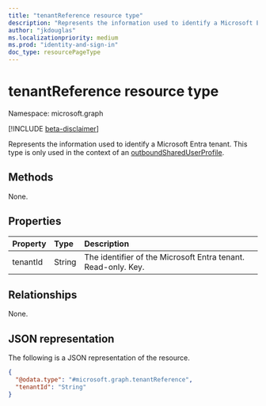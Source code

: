 ```yaml
---
title: "tenantReference resource type"
description: "Represents the information used to identify a Microsoft Entra tenant."
author: "jkdouglas"
ms.localizationpriority: medium
ms.prod: "identity-and-sign-in"
doc_type: resourcePageType
---
```


# tenantReference resource type

Namespace: microsoft.graph

[!INCLUDE [beta-disclaimer](../../includes/beta-disclaimer.md)]

Represents the information used to identify a Microsoft Entra tenant. This type is only used in the context of an [outboundSharedUserProfile](../resources/outboundshareduserprofile.md).

## Methods

None.

## Properties

|Property|Type|Description|
|:---|:---|:---|
| tenantId | String | The identifier of the Microsoft Entra tenant. Read-only. Key. |

## Relationships

None.

## JSON representation

The following is a JSON representation of the resource.
<!-- {
  "blockType": "resource",
  "keyProperty": "tenantId",
  "@odata.type": "microsoft.graph.tenantReference",
  "openType": false
}
-->

``` json
{
  "@odata.type": "#microsoft.graph.tenantReference",
  "tenantId": "String"
}
```
